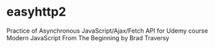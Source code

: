 # easyhttp2
Practice of Asynchronous JavaScript/Ajax/Fetch API for Udemy course Modern JavaScript From The Beginning by Brad Traversy

